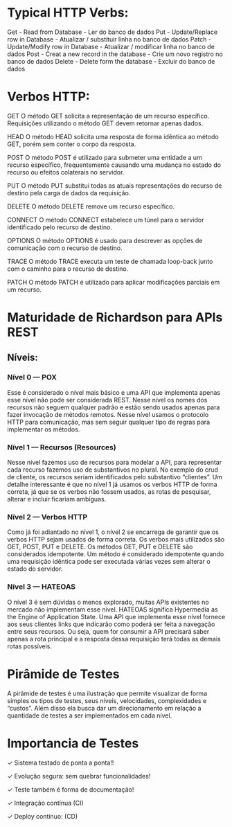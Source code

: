 # Typical HTTP Verbs:

Get - Read from Database - Ler do banco de dados
Put - Update/Replace row in Database - Atualizar / substituir linha no banco de dados
Patch - Update/Modify row in Database - Atualizar / modificar linha no banco de dados
Post - Creat a new record in the database - Crie um novo registro no banco de dados
Delete - Delete form the database - Excluir do banco de dados

# Verbos HTTP:

GET
O método GET solicita a representação de um recurso específico. Requisições utilizando o método GET devem retornar apenas dados.

HEAD
O método HEAD solicita uma resposta de forma idêntica ao método GET, porém sem conter o corpo da resposta.

POST
O método POST é utilizado para submeter uma entidade a um recurso específico, frequentemente causando uma mudança no estado do recurso ou efeitos colaterais no servidor.

PUT
O método PUT substitui todas as atuais representações do recurso de destino pela carga de dados da requisição.

DELETE
O método DELETE remove um recurso específico.

CONNECT
O método CONNECT estabelece um túnel para o servidor identificado pelo recurso de destino.

OPTIONS
O método OPTIONS é usado para descrever as opções de comunicação com o recurso de destino.

TRACE
O método TRACE executa um teste de chamada loop-back junto com o caminho para o recurso de destino.

PATCH
O método PATCH é utilizado para aplicar modificações parciais em um recurso.

# Maturidade de Richardson para APIs REST

## Níveis:

### Nível 0 — POX

Esse é considerado o nível mais básico e uma API que implementa apenas esse nível não pode ser considerada REST. Nesse nível os nomes dos recursos não seguem qualquer padrão e estão sendo usados apenas para fazer invocação de métodos remotos. Nesse nível usamos o protocolo HTTP para comunicação, mas sem seguir qualquer tipo de regras para implementar os métodos.

### Nível 1 — Recursos (Resources)

Nesse nível fazemos uso de recursos para modelar a API, para representar cada recurso fazemos uso de substantivos no plural. No exemplo do crud de cliente, os recursos seriam identificados pelo substantivo “clientes”.
Um detalhe interessante é que no nível 1 já usamos os verbos HTTP de forma correta, já que se os verbos não fossem usados, as rotas de pesquisar, alterar e incluir ficariam ambíguas.

### Nível 2 — Verbos HTTP

Como já foi adiantado no nível 1, o nível 2 se encarrega de garantir que os verbos HTTP sejam usados de forma correta. Os verbos mais utilizados são GET, POST, PUT e DELETE.
Os métodos GET, PUT e DELETE são considerados idempotente. Um método é considerado idempotente quando uma requisição idêntica pode ser executada várias vezes sem alterar o estado do servidor.

### Nível 3 — HATEOAS

O nível 3 é sem dúvidas o menos explorado, muitas APIs existentes no mercado não implementam esse nível.
HATEOAS significa Hypermedia as the Engine of Application State. Uma API que implementa esse nível fornece aos seus clientes links que indicarão como poderá ser feita a navegação entre seus recursos. Ou seja, quem for consumir a API precisará saber apenas a rota principal e a resposta dessa requisição terá todas as demais rotas possíveis.

# Pirâmide de Testes

A pirâmide de testes é uma ilustração que permite visualizar de forma simples os tipos de testes, seus níveis, velocidades, complexidades e “custos”. Além disso ela busca dar um direcionamento em relação a quantidade de testes a ser implementados em cada nível.

# Importancia de Testes

✓ Sistema testado de ponta a ponta!!

✓ Evolução segura: sem quebrar funcionalidades!

✓ Teste também é forma de documentação!

✓ Integração contínua (CI)

✓ Deploy contínuo: (CD)
